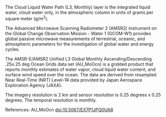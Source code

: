 The Cloud Liquid Water Path (L3, Monthly) layer is the integrated liquid water, cloud water only, in the atmospheric column in units of grams per square meter (g/m<sup>2</sup>).

The Advanced Microwave Scanning Radiometer 2 (AMSR2) instrument on the Global Change Observation Mission - Water 1 (GCOM-W1) provides global passive microwave measurements of terrestrial, oceanic, and atmospheric parameters for the investigation of global water and energy cycles.

The AMSR-E/AMSR2 Unified L3 Global Monthly Ascending/Descending .25x.25 deg Ocean Grids data set (AU_MoOcn) is a gridded product that reports monthly estimates of water vapor, cloud liquid water content, and surface wind speed over the ocean. The data are derived from resampled Near Real-Time (NRT) Level-1R data provided by Japan Aerospace Exploration Agency (JAXA).

The imagery resolution is 2 km and sensor resolution is 0.25 degrees x 0.25 degrees. The temporal resolution is monthly.

References: AU_MoOcn [doi:10.5067/EX7P1JPQ0UA8](https://doi.org/10.5067/EX7P1JPQ0UA8)

